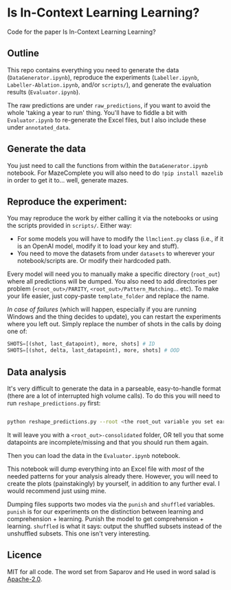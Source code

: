 # Is In-Context Learning Learning?

Code for the paper Is In-Context Learning Learning?


## Outline

This repo contains everything you need to generate the data (`DataGenerator.ipynb`), reproduce the experiments (`Labeller.ipynb`, `Labeller-Ablation.ipynb`, and/or `scripts/`), and generate the evaluation results (`Evaluator.ipynb`). 

The raw predictions are under `raw_predictions`, if you want to avoid the whole 'taking a year to run' thing. You'll have to fiddle a bit with `Evaluator.ipynb` to re-generate the Excel files, but I also include these under `annotated_data`. 


## Generate the data

You just need to call the functions from within the `DataGenerator.ipynb` notebook. For MazeComplete you will also need to do `!pip install mazelib` in order to get it to... well, generate mazes. 


## Reproduce the experiment:

You may reproduce the work by either calling it via the notebooks or using the scripts provided in `scripts/`. 
Either way:
- For some models you will have to modify the `llmclient.py` class (i.e., if it is an OpenAI model, modify it to load your key and stuff).
- You need to move the datasets from under `datasets` to wherever your notebook/scripts are. Or modify their hardcoded path.

Every model will need you to manually make a specific directory (`root_out`) where all predictions will be dumped. You also need to add directories per problem (`<root_out>/PARITY`, `<root_out>/Pattern_Matching`... etc). To make your life easier, just copy-paste `template_folder` and replace the name.

_In case of failures_ (which will happen, especially if you are running Windows and the thing decides to update), you can restart the experiments where you left out. Simply replace the number of shots in the calls by doing one of:

```python
SHOTS=[(shot, last_datapoint), more, shots] # ID
SHOTS=[(shot, delta, last_datapoint), more, shots] # OOD
```


## Data analysis

It's very difficult to generate the data in a parseable, easy-to-handle format (there are a lot of interrupted high volume calls). To do this you will need to run `reshape_predictions.py` first:

```bash

python reshape_predictions.py --root <the root_out variable you set earlier>

```

It will leave you with a `<root_out>-consolidated` folder, OR tell you that some datapoints are incomplete/missing and that you should run them again. 

Then you can load the data in the `Evaluator.ipynb` notebook.

This notebook will dump everything into an Excel file with _most_ of the needed patterns for your analysis already there. However, you will need to create the plots (painstakingly) by yourself, in addition to any further eval. I would recommend just using mine.

Dumping files supports two modes via the `punish` and `shuffled` variables. `punish` is for our experiments on the distinction between learning and comprehension + learning. Punish the model to get comprehension + learning. `shuffled` is what it says: output the shuffled subsets instead of the unshuffled subsets. This one isn't very interesting.

## Licence

MIT for all code. The word set from Saparov and He used in word salad is [Apache-2.0](https://github.com/asaparov/prontoqa). 